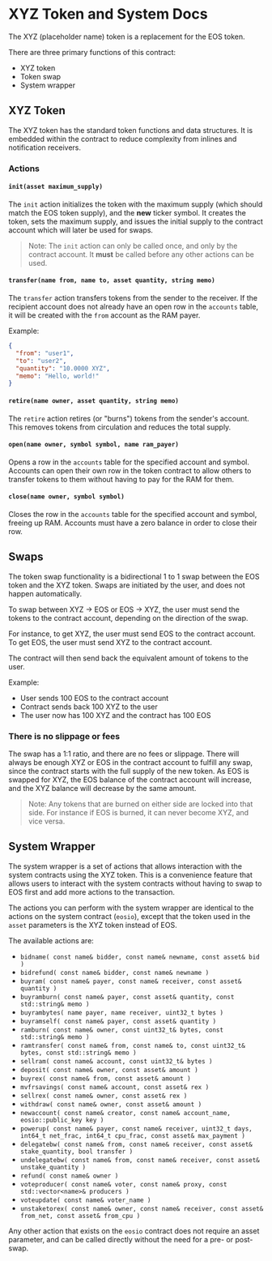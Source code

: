 # XYZ Token and System Docs

The XYZ (placeholder name) token is a replacement for the EOS token.

There are three primary functions of this contract:

- XYZ token
- Token swap
- System wrapper

## XYZ Token

The XYZ token has the standard token functions and data structures.
It is embedded within the contract to reduce complexity from inlines and notification receivers.

### Actions

#### `init(asset maximum_supply)`

The `init` action initializes the token with the maximum supply (which should match the EOS token supply),
and the **new** ticker symbol. It creates the token, sets the maximum supply, and issues the initial supply to the contract account
which will later be used for swaps.

> Note: The `init` action can only be called once, and only by the contract account.
> It **must** be called before any other actions can be used.

#### `transfer(name from, name to, asset quantity, string memo)`

The `transfer` action transfers tokens from the sender to the receiver.
If the recipient account does not already have an open row in the `accounts` table, it will be created
with the `from` account as the RAM payer.

Example:
```json
{
  "from": "user1",
  "to": "user2",
  "quantity": "10.0000 XYZ",
  "memo": "Hello, world!"
}
```

#### `retire(name owner, asset quantity, string memo)`

The `retire` action retires (or "burns") tokens from the sender's account.
This removes tokens from circulation and reduces the total supply.

#### `open(name owner, symbol symbol, name ram_payer)`

Opens a row in the `accounts` table for the specified account and symbol.
Accounts can open their own row in the token contract to allow others to transfer tokens to them
without having to pay for the RAM for them.

#### `close(name owner, symbol symbol)`

Closes the row in the `accounts` table for the specified account and symbol, freeing up RAM.
Accounts must have a zero balance in order to close their row.

## Swaps

The token swap functionality is a bidirectional 1 to 1 swap between the EOS token and the XYZ token.
Swaps are initiated by the user, and does not happen automatically.

To swap between XYZ -> EOS or EOS -> XYZ, the user must send the tokens to the contract account,
depending on the direction of the swap.

For instance, to get XYZ, the user must send EOS to the contract account.
To get EOS, the user must send XYZ to the contract account.

The contract will then send back the equivalent amount of tokens to the user.

Example:

- User sends 100 EOS to the contract account
- Contract sends back 100 XYZ to the user
- The user now has 100 XYZ and the contract has 100 EOS

### There is no slippage or fees

The swap has a 1:1 ratio, and there are no fees or slippage.
There will always be enough XYZ or EOS in the contract account to fulfill any swap, since the
contract starts with the full supply of the new token. As EOS is swapped for XYZ, the EOS balance of the contract account
will increase, and the XYZ balance will decrease by the same amount.

> Note: Any tokens that are burned on either side are locked into that side. For instance
> if EOS is burned, it can never become XYZ, and vice versa.

## System Wrapper

The system wrapper is a set of actions that allows interaction with the system contracts using
the XYZ token. This is a convenience feature that allows users to interact with the system contracts
without having to swap to EOS first and add more actions to the transaction.

The actions you can perform with the system wrapper are identical to the actions on the system
contract (`eosio`), except that the token used in the `asset` parameters is the XYZ token instead of EOS.

The available actions are:

- `bidname( const name& bidder, const name& newname, const asset& bid )`
- `bidrefund( const name& bidder, const name& newname )`
- `buyram( const name& payer, const name& receiver, const asset& quantity )`
- `buyramburn( const name& payer, const asset& quantity, const std::string& memo )`
- `buyrambytes( name payer, name receiver, uint32_t bytes )`
- `buyramself( const name& payer, const asset& quantity )`
- `ramburn( const name& owner, const uint32_t& bytes, const std::string& memo )`
- `ramtransfer( const name& from, const name& to, const uint32_t& bytes, const std::string& memo )`
- `sellram( const name& account, const uint32_t& bytes )`
- `deposit( const name& owner, const asset& amount )`
- `buyrex( const name& from, const asset& amount )`
- `mvfrsavings( const name& account, const asset& rex )`
- `sellrex( const name& owner, const asset& rex )`
- `withdraw( const name& owner, const asset& amount )`
- `newaccount( const name& creator, const name& account_name, eosio::public_key key )`
- `powerup( const name& payer, const name& receiver, uint32_t days, int64_t net_frac, int64_t cpu_frac, const asset& max_payment )`
- `delegatebw( const name& from, const name& receiver, const asset& stake_quantity, bool transfer )`
- `undelegatebw( const name& from, const name& receiver, const asset& unstake_quantity )`
- `refund( const name& owner )`
- `voteproducer( const name& voter, const name& proxy, const std::vector<name>& producers )`
- `voteupdate( const name& voter_name )`
- `unstaketorex( const name& owner, const name& receiver, const asset& from_net, const asset& from_cpu )`

Any other action that exists on the `eosio` contract does not require an asset parameter,
and can be called directly without the need for a pre- or post- swap.


